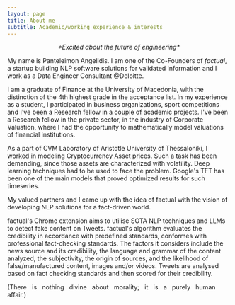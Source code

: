 ```yaml
---
layout: page
title: About me
subtitle: Academic/working experience & interests
---
```

<div align="center">
  <i> *Excited about the future of engineering* </i>
</div>


My name is Panteleimon Angelidis. I am one of the Co-Founders of *factual*, a startup building NLP software solutions for validated information and I work as a Data Engineer Consultant @Deloitte.

I am a graduate of Finance at the University of Macedonia, with the distinction of the 4th highest grade in the acceptance list. In my experience as a student, I participated in business organizations, sport competitions and I've been a Research fellow in a couple of academic projects. I've been a Research fellow in the private sector, in the industry of Corporate Valuation, where I had the opportunity to mathematically model valuations of financial institutions.

As a part of CVM Laboratory of Aristotle University of Thessaloniki, I worked in modeling Cryptocurrency Asset prices. Such a task has been demanding, since those assets are characterized with volatility. Deep learning techniques had to be used to face the problem. Google's TFT has been one of the main models that proved optimized results for such timeseries.

My valued partners and I came up with the idea of factual with the vision of developing NLP solutions for a fact-driven world.

factual's Chrome extension aims to utilise SOTA NLP techniques and LLMs to detect fake content on Tweets. factual's algorithm evaluates the credibility in accordance with predefined standards, conformes with professional fact-checking standards. The factors it considers include the news source and its credibility, the language and grammar of the content analyzed, the subjectivity, the origin of sources, and the likelihood of false/manufactured content, images and/or videos. Tweets are analysed based on fact checking standards and then scored for their credibility.

(There &nbsp; is &nbsp; nothing &nbsp; divine &nbsp; about &nbsp; morality; &nbsp; it &nbsp; is &nbsp; a &nbsp; purely &nbsp; human &nbsp; affair.)






